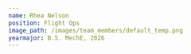 ```yaml
---
name: Rhea Nelson
position: Flight Ops
image_path: /images/team_members/default_temp.png
yearmajor: B.S. MechE, 2026
---
```

